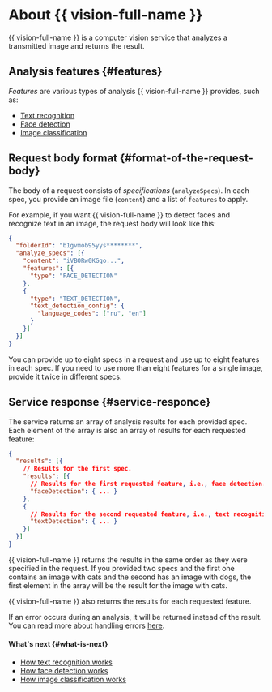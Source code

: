 # About {{ vision-full-name }}

{{ vision-full-name }} is a computer vision service that analyzes a transmitted image and returns the result.

## Analysis features {#features}

_Features_ are various types of analysis {{ vision-full-name }} provides, such as:
* [Text recognition](ocr/index.md)
* [Face detection](face-detection/index.md)
* [Image classification](classification/index.md)

## Request body format {#format-of-the-request-body}

The body of a request consists of _specifications_ (`analyzeSpecs`). In each spec, you provide an image file (`content`) and a list of `features` to apply.

For example, if you want {{ vision-full-name }} to detect faces and recognize text in an image, the request body will look like this:

```json
{
  "folderId": "b1gvmob95yys********",
  "analyze_specs": [{
    "content": "iVBORw0KGgo...",
    "features": [{
      "type": "FACE_DETECTION"
    },
    {
      "type": "TEXT_DETECTION",
      "text_detection_config": {
        "language_codes": ["ru", "en"]
      }
    }]
  }]
}
```

You can provide up to eight specs in a request and use up to eight features in each spec. If you need to use more than eight features for a single image, provide it twice in different specs.

## Service response {#service-responce}

The service returns an array of analysis results for each provided spec. Each element of the array is also an array of results for each requested feature:

```json
{
  "results": [{
    // Results for the first spec.
    "results": [{
      // Results for the first requested feature, i.e., face detection.
      "faceDetection": { ... }
    },
    {
      // Results for the second requested feature, i.e., text recognition.
      "textDetection": { ... }
    }]
  }]
}
```

{{ vision-full-name }} returns the results in the same order as they were specified in the request. If you provided two specs and the first one contains an image with cats and the second has an image with dogs, the first element in the array will be the result for the image with cats.

{{ vision-full-name }} also returns the results for each requested feature.

If an error occurs during an analysis, it will be returned instead of the result. You can read more about handling errors [here](../api-ref/errors-handling.md).

#### What's next {#what-is-next}

* [How text recognition works](ocr/index.md)
* [How face detection works](face-detection/index.md)
* [How image classification works](classification/index.md)